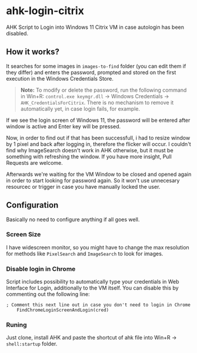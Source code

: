 # ahk-login-citrix
AHK Script to Login into Windows 11 Citrix VM in case autologin has been disabled.

## How it works?

It searches for some images in `images-to-find` folder (you can edit them if they differ) and enters the password, prompted and stored on the first execution in the Windows Credentials Store.

> **Note:**
To modify or delete the password, run the following command in Win+R: `control.exe keymgr.dll` → Windows Credentials → `AHK_CredentialsForCitrix`. There is no mechanism to remove it automatically yet, in case login fails, for example.

If we see the login screen of Windows 11, the password will be entered after window is active and Enter key will be pressed.

Now, in order to find out if that has been successfull, i had to resize window by 1 pixel and back after logging in, therefore the flicker will occur. I couldn't find why ImageSearch doesn't work in AHK otherwise, but it must be something with refreshing the window. If you have more insight, Pull Requests are welcome.

Afterwards we're waiting for the VM Window to be closed and opened again in order to start looking for password again. So it won't use unnecesary resourcec or trigger in case you have manually locked the user.

## Configuration

Basically no need to configure anything if all goes well.

### Screen Size
I have widescreen monitor, so you might have to change the max resolution for methods like `PixelSearch` and `ImageSearch` to look for images.

### Disable login in Chrome
Script includes possibility to automatically type your credentials in Web Interface for Login, additionally to the VM itself. You can disable this by commenting out the following line:

```
; Comment this next line out in case you don't need to login in Chrome
    FindChromeLoginScreenAndLogin(cred)
```

### Runing
Just clone, install AHK and paste the shortcut of ahk file into Win+R → `shell:startup` folder.